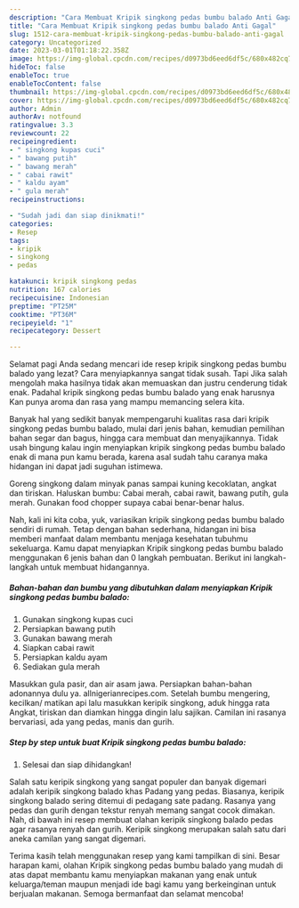 ```yaml
---
description: "Cara Membuat Kripik singkong pedas bumbu balado Anti Gagal"
title: "Cara Membuat Kripik singkong pedas bumbu balado Anti Gagal"
slug: 1512-cara-membuat-kripik-singkong-pedas-bumbu-balado-anti-gagal
category: Uncategorized
date: 2023-03-01T01:18:22.358Z
image: https://img-global.cpcdn.com/recipes/d0973bd6eed6df5c/680x482cq70/kripik-singkong-pedas-bumbu-balado-foto-resep-utama.jpg
hideToc: false
enableToc: true
enableTocContent: false
thumbnail: https://img-global.cpcdn.com/recipes/d0973bd6eed6df5c/680x482cq70/kripik-singkong-pedas-bumbu-balado-foto-resep-utama.jpg
cover: https://img-global.cpcdn.com/recipes/d0973bd6eed6df5c/680x482cq70/kripik-singkong-pedas-bumbu-balado-foto-resep-utama.jpg
author: Admin
authorAv: notfound
ratingvalue: 3.3
reviewcount: 22
recipeingredient:
- " singkong kupas cuci"
- " bawang putih"
- " bawang merah"
- " cabai rawit"
- " kaldu ayam"
- " gula merah"
recipeinstructions:

- "Sudah jadi dan siap dinikmati!"
categories:
- Resep
tags:
- kripik
- singkong
- pedas

katakunci: kripik singkong pedas 
nutrition: 167 calories
recipecuisine: Indonesian
preptime: "PT25M"
cooktime: "PT36M"
recipeyield: "1"
recipecategory: Dessert

---
```



Selamat pagi Anda sedang mencari ide resep kripik singkong pedas bumbu balado yang lezat? Cara menyiapkannya sangat tidak susah. Tapi Jika salah mengolah maka hasilnya tidak akan memuaskan dan justru cenderung tidak enak. Padahal kripik singkong pedas bumbu balado yang enak harusnya Kan punya aroma dan rasa yang mampu memancing selera kita.


Banyak hal yang sedikit banyak mempengaruhi kualitas rasa dari kripik singkong pedas bumbu balado, mulai dari jenis bahan, kemudian pemilihan bahan segar dan bagus, hingga cara membuat dan menyajikannya. Tidak usah bingung kalau ingin menyiapkan kripik singkong pedas bumbu balado enak di mana pun kamu berada, karena asal sudah tahu caranya maka hidangan ini dapat jadi suguhan istimewa.

Goreng singkong dalam minyak panas sampai kuning kecoklatan, angkat dan tiriskan. Haluskan bumbu: Cabai merah, cabai rawit, bawang putih, gula merah. Gunakan food chopper supaya cabai benar-benar halus.


Nah, kali ini kita coba, yuk, variasikan kripik singkong pedas bumbu balado sendiri di rumah. Tetap dengan bahan sederhana, hidangan ini bisa memberi manfaat dalam membantu menjaga kesehatan tubuhmu sekeluarga. Kamu dapat menyiapkan Kripik singkong pedas bumbu balado menggunakan 6 jenis bahan dan 0 langkah pembuatan. Berikut ini langkah-langkah untuk membuat hidangannya.

<!--inarticleads1-->

##### Bahan-bahan dan bumbu yang dibutuhkan dalam menyiapkan Kripik singkong pedas bumbu balado:

1. Gunakan  singkong kupas cuci
1. Persiapkan  bawang putih
1. Gunakan  bawang merah
1. Siapkan  cabai rawit
1. Persiapkan  kaldu ayam
1. Sediakan  gula merah


Masukkan gula pasir, dan air asam jawa. Persiapkan bahan-bahan adonannya dulu ya. allnigerianrecipes.com. Setelah bumbu mengering, kecilkan/ matikan api lalu masukkan keripik singkong, aduk hingga rata Angkat, tiriskan dan diamkan hingga dingin lalu sajikan. Camilan ini rasanya bervariasi, ada yang pedas, manis dan gurih. 

<!--inarticleads2-->

##### Step by step untuk buat Kripik singkong pedas bumbu balado:


1. Selesai dan siap dihidangkan!

Salah satu keripik singkong yang sangat populer dan banyak digemari adalah keripik singkong balado khas Padang yang pedas. Biasanya, keripik singkong balado sering ditemui di pedagang sate padang. Rasanya yang pedas dan gurih dengan tekstur renyah memang sangat cocok dimakan. Nah, di bawah ini resep membuat olahan keripik singkong balado pedas agar rasanya renyah dan gurih. Keripik singkong merupakan salah satu dari aneka camilan yang sangat digemari. 

Terima kasih telah menggunakan resep yang kami tampilkan di sini. Besar harapan kami, olahan Kripik singkong pedas bumbu balado yang mudah di atas dapat membantu kamu menyiapkan makanan yang enak untuk keluarga/teman maupun menjadi ide bagi kamu yang berkeinginan untuk berjualan makanan. Semoga bermanfaat dan selamat mencoba!

